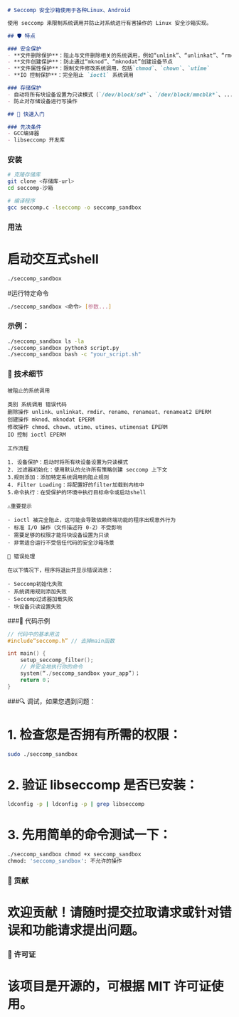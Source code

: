 ```markdown
# Seccomp 安全沙箱使用于各种Linux、Android

使用 seccomp 来限制系统调用并防止对系统进行有害操作的 Linux 安全沙箱实现。

## 🛡️ 特点

### 安全保护
- **文件删除保护**：阻止与文件删除相关的系统调用，例如“unlink”、“unlinkat”、“rmdir”、“rename”
- **文件创建保护**：防止通过“mknod”、“mknodat”创建设备节点
- **文件属性保护**：限制文件修改系统调用，包括`chmod`、`chown`、`utime`
- **IO 控制保护**：完全阻止 `ioctl` 系统调用

### 存储保护
- 自动将所有块设备设置为只读模式（`/dev/block/sd*`、`/dev/block/mmcblk*`、...）
- 防止对存储设备进行写操作

## 🚀 快速入门

### 先决条件
- GCC编译器
- libseccomp 开发库
```

### 安装
```bash
# 克隆存储库
git clone <存储库-url>
cd seccomp-沙箱

# 编译程序
gcc seccomp.c -lseccomp -o seccomp_sandbox
```

### 用法
# 启动交互式shell
```bash
./seccomp_sandbox
```

#运行特定命令
```bash
./seccomp_sandbox <命令> [参数...]
```

### 示例：
```bash
./seccomp_sandbox ls -la
./seccomp_sandbox python3 script.py
./seccomp_sandbox bash -c "your_script.sh"
```

### 🔧 技术细节
```
被阻止的系统调用

类别 系统调用 错误代码
删除操作 unlink、unlinkat、rmdir、rename、renameat、renameat2 EPERM
创建操作 mknod、mknodat EPERM
修改操作 chmod、chown、utime、utimes、utimensat EPERM
IO 控制 ioctl EPERM

工作流程

1. 设备保护：启动时将所有块设备设置为只读模式
2. 过滤器初始化：使用默认的允许所有策略创建 seccomp 上下文
3.规则添加：添加特定系统调用的阻止规则
4. Filter Loading：将配置好的filter加载到内核中
5.命令执行：在受保护的环境中执行目标命令或启动shell

⚠️重要提示

· ioctl 被完全阻止，这可能会导致依赖终端功能的程序出现意外行为
· 标准 I/O 操作（文件描述符 0-2）不受影响
· 需要足够的权限才能将块设备设置为只读
· 非常适合运行不受信任代码的安全沙箱场景

🐛 错误处理

在以下情况下，程序将退出并显示错误消息：

· Seccomp初始化失败
· 系统调用规则添加失败
· Seccomp过滤器加载失败
· 块设备只读设置失败
```

###📝 代码示例

```c
// 代码中的基本用法
#include“seccomp.h” // 去掉main函数

int main() {
    setup_seccomp_filter();
    // 并安全地执行你的命令
    system(“./seccomp_sandbox your_app”)；
    return 0；
}
```

###🔍 调试，如果您遇到问题：

# 1. 检查您是否拥有所需的权限：
```bash
sudo ./seccomp_sandbox
```

# 2. 验证 libseccomp 是否已安装：
```bash
ldconfig -p | ldconfig -p | grep libseccomp
```

# 3. 先用简单的命令测试一下：
```bash
./seccomp_sandbox chmod +x seccomp_sandbox
chmod: 'seccomp_sandbox': 不允许的操作
```

### 🤝 贡献
# 欢迎贡献！请随时提交拉取请求或针对错误和功能请求提出问题。

### 📄 许可证
# 该项目是开源的，可根据 MIT 许可证使用。
